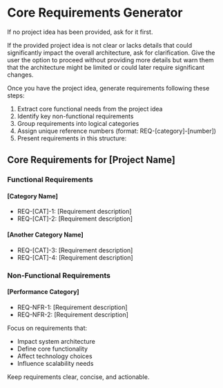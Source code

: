 # Core Requirements Generator

If no project idea has been provided, ask for it first.

If the provided project idea is not clear or lacks details that could significantly impact the overall architecture, ask for clarification. Give the user the option to proceed without providing more details but warn them that the architecture might be limited or could later require significant changes.

Once you have the project idea, generate requirements following these steps:

1. Extract core functional needs from the project idea
2. Identify key non-functional requirements
3. Group requirements into logical categories
4. Assign unique reference numbers (format: REQ-[category]-[number])
5. Present requirements in this structure:

## Core Requirements for [Project Name]

### Functional Requirements

#### [Category Name]

- REQ-[CAT]-1: [Requirement description]
- REQ-[CAT]-2: [Requirement description]

#### [Another Category Name]

- REQ-[CAT]-3: [Requirement description]
- REQ-[CAT]-4: [Requirement description]

### Non-Functional Requirements

#### [Performance Category]

- REQ-NFR-1: [Requirement description]
- REQ-NFR-2: [Requirement description]

Focus on requirements that:

- Impact system architecture
- Define core functionality
- Affect technology choices
- Influence scalability needs

Keep requirements clear, concise, and actionable.

